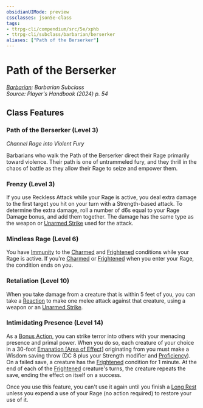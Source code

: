 ```yaml
---
obsidianUIMode: preview
cssclasses: json5e-class
tags:
- ttrpg-cli/compendium/src/5e/xphb
- ttrpg-cli/subclass/barbarian/berserker
aliases: ["Path of the Berserker"]
---
```

# Path of the Berserker
*[Barbarian](barbarian-xphb.md): Barbarian Subclass*  
*Source: Player's Handbook (2024) p. 54*  


## Class Features

### Path of the Berserker (Level 3)

*Channel Rage into Violent Fury*

Barbarians who walk the Path of the Berserker direct their Rage primarily toward violence. Their path is one of untrammeled fury, and they thrill in the chaos of battle as they allow their Rage to seize and empower them.

### Frenzy (Level 3)

If you use Reckless Attack while your Rage is active, you deal extra damage to the first target you hit on your turn with a Strength-based attack. To determine the extra damage, roll a number of d6s equal to your Rage Damage bonus, and add them together. The damage has the same type as the weapon or [Unarmed Strike](unarmed-strike-xphb.md) used for the attack.

### Mindless Rage (Level 6)

You have [Immunity](immunity-xphb.md) to the [Charmed](conditions.md#Charmed) and [Frightened](conditions.md#Frightened) conditions while your Rage is active. If you're [Charmed](conditions.md#Charmed) or [Frightened](conditions.md#Frightened) when you enter your Rage, the condition ends on you.

### Retaliation (Level 10)

When you take damage from a creature that is within 5 feet of you, you can take a [Reaction](reaction-xphb.md) to make one melee attack against that creature, using a weapon or an [Unarmed Strike](unarmed-strike-xphb.md).

### Intimidating Presence (Level 14)

As a [Bonus Action](bonus-action-xphb.md), you can strike terror into others with your menacing presence and primal power. When you do so, each creature of your choice in a 30-foot [Emanation [Area of Effect]](emanation-area-of-effect-xphb.md) originating from you must make a Wisdom saving throw (DC 8 plus your Strength modifier and [Proficiency](proficiency-xphb.md)). On a failed save, a creature has the [Frightened](conditions.md#Frightened) condition for 1 minute. At the end of each of the [Frightened](conditions.md#Frightened) creature's turns, the creature repeats the save, ending the effect on itself on a success.

Once you use this feature, you can't use it again until you finish a [Long Rest](long-rest-xphb.md) unless you expend a use of your Rage (no action required) to restore your use of it.